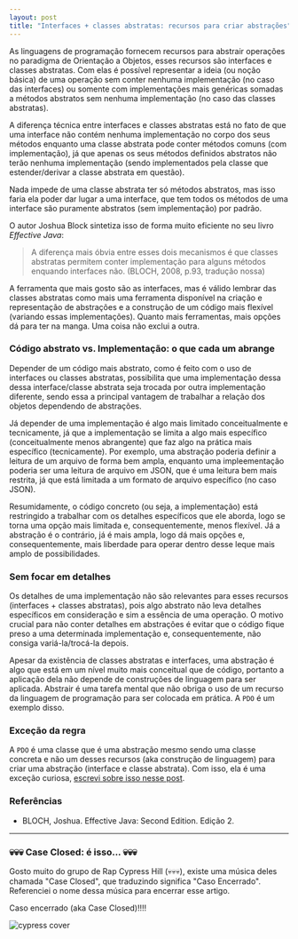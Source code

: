 ```yaml
---
layout: post
title: "Interfaces + classes abstratas: recursos para criar abstrações"
---
```


As linguagens de programação fornecem recursos para abstrair operações no paradigma de Orientação a Objetos, esses recursos são interfaces e classes abstratas. Com elas é possível representar a ideia (ou noção básica) de uma operação sem conter nenhuma implementação (no caso das interfaces) ou somente com implementações mais genéricas somadas a métodos abstratos sem nenhuma implementação (no caso das classes abstratas).

A diferença técnica entre interfaces e classes abstratas está no fato de que uma interface não contém nenhuma implementação no corpo dos seus métodos enquanto uma classe abstrata pode conter métodos comuns (com implementação), já que apenas os seus métodos definidos abstratos não terão nenhuma implementação (sendo implementados pela classe que estender/derivar a classe abstrata em questão). 

Nada impede de uma classe abstrata ter só métodos abstratos, mas isso faria ela poder dar lugar a uma interface, que tem todos os métodos de uma interface são puramente abstratos (sem implementação) por padrão.

O autor Joshua Block sintetiza isso de forma muito eficiente no seu livro _Effective Java_:

<!--  The  most obvious  difference  between  the  two  mechanisms  is  that  abstract  classes  are  permitted  to  contain  implementations  for  some  methods  while  interfaces  are  not.  -->

> A diferença mais óbvia entre esses dois mecanismos é que classes abstratas permitem conter implementação para alguns métodos enquando interfaces não. (BLOCH, 2008, p.93, tradução nossa)

A ferramenta que mais gosto são as interfaces, mas é válido lembrar das classes abstratas como mais uma ferramenta disponível na criação e representação de abstrações e a construção de um código mais flexível (variando essas implementações). Quanto mais ferramentas, mais opções dá para ter na manga. Uma coisa não exclui a outra.

### Código abstrato vs. Implementação: o que cada um abrange

Depender de um código mais abstrato, como é feito com o uso de interfaces ou classes abstratas, possibilita que uma implementação dessa dessa interface/classe abstrata seja trocada por outra implementação diferente, sendo essa a principal vantagem de trabalhar a relação dos objetos dependendo de abstrações.

Já depender de uma implementação é algo mais limitado conceitualmente e tecnicamente, já que a implementação se limita a algo mais específico (conceitualmente menos abrangente) que faz algo na prática mais específico (tecnicamente). Por exemplo, uma abstração poderia definir a leitura de um arquivo de forma bem ampla, enquanto uma impleementação poderia ser uma leitura de arquivo em JSON, que é uma leitura bem mais restrita, já que está limitada a um formato de arquivo específico (no caso JSON).

Resumidamente, o código concreto (ou seja, a implementação) está restringido a trabalhar com os detalhes específicos que ele aborda, logo se torna uma opção mais limitada e, consequentemente, menos flexível. Já a abstração é o contrário, já é mais ampla, logo dá mais opções e, consequentemente, mais liberdade para operar dentro desse leque mais amplo de possibilidades.

### Sem focar em detalhes

Os detalhes de uma implementação não são relevantes para esses recursos (interfaces + classes abstratas), pois algo abstrato não leva detalhes específicos em consideração e sim a essência de uma operação. O motivo crucial para não conter detalhes em abstrações é evitar que o código fique preso a uma determinada implementação e, consequentemente, não consiga variá-la/trocá-la depois.

Apesar da existência de classes abstratas e interfaces, uma abstração é algo que está em um nível muito mais conceitual que de código, portanto a aplicação dela não depende de construções de linguagem para ser aplicada. Abstrair é uma tarefa mental que não obriga o uso de um recurso da linguagem de programação para ser colocada em prática. A `PDO` é um exemplo disso.

### Exceção da regra

A `PDO` é uma classe que é uma abstração mesmo sendo uma classe concreta e não um desses recursos (aka construção de linguagem) para criar uma abstração (interface e classe abstrata). Com isso, ela é uma exceção curiosa, [escrevi sobre isso nesse post](https://raphael-da-silva.github.io/injecao-pdo/).

### Referências

* BLOCH, Joshua. Effective Java: Second Edition. Edição 2.

***

### 💀💀💀 Case Closed: é isso... 💀💀💀

Gosto muito do grupo de Rap Cypress Hill (💀💀💀), existe uma música deles chamada "Case Closed", que traduzindo significa "Caso Encerrado". Referenciei o nome dessa música para encerrar esse artigo. 

Caso encerrado (aka Case Closed)!!!!

![cypress cover](https://i.scdn.co/image/ab67616d0000b2734e51c518e787896bc8cdb1a5)